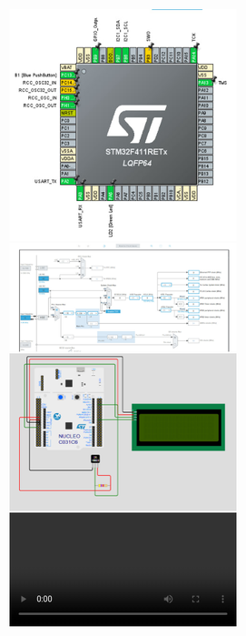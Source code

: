 <img src="images/stm32.jpg" alt="Alt text" width="400" />
<img src="images/stm32_0.jpg" alt="Alt text" width="400" />
<img src="images/connection_diagram.jpg" alt="Alt text" width="400" />
<video src="images/demonstration_video.mp4" width="400" controls />
  

# Temperature Display on LCD 2004 I2C Using DS18B20 and NUCLEO-F411RE

This project demonstrates how to read temperature data from a DS18B20 sensor and display it on an LCD 2004 using the I2C protocol. The project is implemented on the **NUCLEO-F411RE** microcontroller.

---

## 💜 Table of Contents

- [Introduction](#introduction)
- [Features](#features)
- [Hardware Components](#hardware-components)
- [Circuit Diagram](#circuit-diagram)
- [Software Description](#software-description)
- [Getting Started](#getting-started)
- [Future Improvements](#future-improvements)
- [License](#license)

---

## 🖍 Introduction

The goal of this project is to measure ambient temperature using the DS18B20 digital temperature sensor and display it on an LCD 2004. The system uses the I2C interface for LCD communication and a one-wire protocol for the DS18B20 sensor.

---

## 🌟 Features

- **Temperature Measurement**: Reads accurate temperature data using the DS18B20 sensor.
- **LCD Display**: Displays temperature in Celsius on an LCD 2004 screen via I2C.
- **Real-Time Updates**: Continuously updates the temperature display in real time.

---

## 💪 Hardware Components

1. **NUCLEO-F411RE** (STM32 microcontroller board)
2. **DS18B20 Temperature Sensor**
3. **LCD 2004** with I2C backpack
4. **Pull-Up Resistor** (4.7kΩ) for DS18B20 one-wire data line
5. **Jumper Wires**
6. **Breadboard**

---

## 🔍 Circuit Diagram

### Connections:

1. **DS18B20**:

   - `VCC`: 3.3V (NUCLEO)
   - `GND`: GND (NUCLEO)
   - `DQ`: Connect to a GPIO pin (e.g., `PC7`) with a 4.7kΩ pull-up resistor to 3.3V.

2. **LCD 2004 with I2C Backpack**:

   - `SDA`: Connect to `PB7` (I2C1 SDA on NUCLEO-F411RE).
   - `SCL`: Connect to `PB6` (I2C1 SCL on NUCLEO-F411RE).
   - `VCC`: 5V (NUCLEO)
   - `GND`: GND (NUCLEO)

---

## 💻 Software Description

The project is developed using **STM32CubeIDE** with HAL libraries.

### Key Functionalities:

1. **DS18B20 Sensor**:

   - Configured to operate using a one-wire protocol.
   - Reads temperature and converts it to Celsius format.

2. **LCD 2004 Display**:

   - Configured to communicate over the I2C bus.

3. **Main Loop**:

   - Continuously reads temperature from the DS18B20.
   - Updates the LCD display in real time.

---

## 🚀 Getting Started

### 1. Clone the Repository

```bash
git clone https://github.com/job-space/NUCLEO-LCD-DS18B20.git
cd NUCLEO-LCD-DS18B20  
```

### 2. Configure STM32CubeIDE Project

1. Open STM32CubeIDE and import the project.
2. Enable the following peripherals in **CubeMX**:
   - GPIO for DS18B20 data line.
   - I2C1 for LCD communication.
3. Generate code and add the DS18B20 driver and LCD I2C driver files.

### 3. Program the Microcontroller

1. Connect your NUCLEO-F411RE board to the computer using a micro-USB cable.
2. Build and flash the project onto the board.

---

## 🔐 Commands and Functionality

1. **Temperature Measurement**: The DS18B20 sensor measures the temperature in real time.
2. **LCD Display**: The temperature is displayed in Celsius on the LCD 2004.

---

## Developers
 
[y.kovalchuk](https://github.com/job-space)

---

## License

This project is distributed under the MIT License.

---



